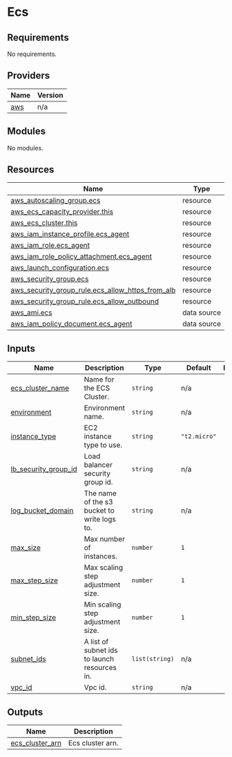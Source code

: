 # Ecs

<!-- BEGIN_TF_DOCS -->
## Requirements

No requirements.

## Providers

| Name | Version |
|------|---------|
| <a name="provider_aws"></a> [aws](#provider\_aws) | n/a |

## Modules

No modules.

## Resources

| Name | Type |
|------|------|
| [aws_autoscaling_group.ecs](https://registry.terraform.io/providers/hashicorp/aws/latest/docs/resources/autoscaling_group) | resource |
| [aws_ecs_capacity_provider.this](https://registry.terraform.io/providers/hashicorp/aws/latest/docs/resources/ecs_capacity_provider) | resource |
| [aws_ecs_cluster.this](https://registry.terraform.io/providers/hashicorp/aws/latest/docs/resources/ecs_cluster) | resource |
| [aws_iam_instance_profile.ecs_agent](https://registry.terraform.io/providers/hashicorp/aws/latest/docs/resources/iam_instance_profile) | resource |
| [aws_iam_role.ecs_agent](https://registry.terraform.io/providers/hashicorp/aws/latest/docs/resources/iam_role) | resource |
| [aws_iam_role_policy_attachment.ecs_agent](https://registry.terraform.io/providers/hashicorp/aws/latest/docs/resources/iam_role_policy_attachment) | resource |
| [aws_launch_configuration.ecs](https://registry.terraform.io/providers/hashicorp/aws/latest/docs/resources/launch_configuration) | resource |
| [aws_security_group.ecs](https://registry.terraform.io/providers/hashicorp/aws/latest/docs/resources/security_group) | resource |
| [aws_security_group_rule.ecs_allow_https_from_alb](https://registry.terraform.io/providers/hashicorp/aws/latest/docs/resources/security_group_rule) | resource |
| [aws_security_group_rule.ecs_allow_outbound](https://registry.terraform.io/providers/hashicorp/aws/latest/docs/resources/security_group_rule) | resource |
| [aws_ami.ecs](https://registry.terraform.io/providers/hashicorp/aws/latest/docs/data-sources/ami) | data source |
| [aws_iam_policy_document.ecs_agent](https://registry.terraform.io/providers/hashicorp/aws/latest/docs/data-sources/iam_policy_document) | data source |

## Inputs

| Name | Description | Type | Default | Required |
|------|-------------|------|---------|:--------:|
| <a name="input_ecs_cluster_name"></a> [ecs\_cluster\_name](#input\_ecs\_cluster\_name) | Name for the ECS Cluster. | `string` | n/a | yes |
| <a name="input_environment"></a> [environment](#input\_environment) | Environment name. | `string` | n/a | yes |
| <a name="input_instance_type"></a> [instance\_type](#input\_instance\_type) | EC2 instance type to use. | `string` | `"t2.micro"` | no |
| <a name="input_lb_security_group_id"></a> [lb\_security\_group\_id](#input\_lb\_security\_group\_id) | Load balancer security group id. | `string` | n/a | yes |
| <a name="input_log_bucket_domain"></a> [log\_bucket\_domain](#input\_log\_bucket\_domain) | The name of the s3 bucket to write logs to. | `string` | n/a | yes |
| <a name="input_max_size"></a> [max\_size](#input\_max\_size) | Max number of instances. | `number` | `1` | no |
| <a name="input_max_step_size"></a> [max\_step\_size](#input\_max\_step\_size) | Max scaling step adjustment size. | `number` | `1` | no |
| <a name="input_min_step_size"></a> [min\_step\_size](#input\_min\_step\_size) | Min scaling step adjustment size. | `number` | `1` | no |
| <a name="input_subnet_ids"></a> [subnet\_ids](#input\_subnet\_ids) | A list of subnet ids to launch resources in. | `list(string)` | n/a | yes |
| <a name="input_vpc_id"></a> [vpc\_id](#input\_vpc\_id) | Vpc id. | `string` | n/a | yes |

## Outputs

| Name | Description |
|------|-------------|
| <a name="output_ecs_cluster_arn"></a> [ecs\_cluster\_arn](#output\_ecs\_cluster\_arn) | Ecs cluster arn. |
<!-- END_TF_DOCS -->
